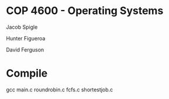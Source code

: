# COP 4600 - Operating Systems
Jacob Spigle

Hunter Figueroa

David Ferguson

# Compile
gcc main.c roundrobin.c fcfs.c shortestjob.c